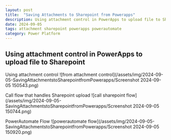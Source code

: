 ```yaml
---
layout: post
title:  "Saving Attachments to Sharepoint from Powerapps"
description: Using attachment control in PowerApps to upload file to Sharepoint
date: 2024-09-05
tags: attachment sharepoint powerapps powerautomate
category: Power Platform
---
```

## Using attachment control in PowerApps to upload file to Sharepoint

Using attachment control
![from attachment control](/assets/img/2024-09-05-SavingAttachmentstoSharepointfromPowerapps/Screenshot 2024-09-05 150543.png)

Call flow that handles Sharepoint upload
![call sharepoint flow](/assets/img/2024-09-05-SavingAttachmentstoSharepointfromPowerapps/Screenshot 2024-09-05 150744.png)

PowerAutomate Flow
![powerautomate flow](/assets/img/2024-09-05-SavingAttachmentstoSharepointfromPowerapps/Screenshot 2024-09-05 150920.png)